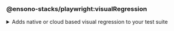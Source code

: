 ### @ensono-stacks/playwright:visualRegression

<details>
<summary>Adds native or cloud based visual regression to your test suite</summary>

The _visualRegression_ generator provides you with the option to scaffold visual regression tests and configuration through a cloud based provider or Playwrights native visual comparison API.

## Usage

```bash
nx g @ensono-stacks/playwright:visualRegression
```

Upon calling the _visualRegression_ generator you will be presented with a number of options:
- What type of visual regression tests would you like to use?
    - native: Generate visual regression tests using Playwrights native [visual comparison api](https://playwright.dev/docs/test-snapshots)
    - applitools: Generate visual regression tests using the [`@applitools/eyes-playwright`](https://www.npmjs.com/package/@applitools/eyes-playwright) plugin and scaffold an example visual regression test batch

### Command line arguments

The following command line arguments are available:

| Option                | Description                                                       | Type      | Accepted Values                           |Default    |
| ---------------       | --------------------------------------------------------------    | ---       | ---                                       | ---       |
| --project             | The name of the existing playwright test app to enhance       | string   |                              |           |
| --visualRegression, -v   | Method used to conduct visual testing                            | string    | [choices: "native", "applitools"] | none      |

### Generator Output

##### Playwright with native visual comparisons
Opting to scaffold *native* visual testing will make a number of amendments to your test projects configuration:
1. [playwright.config.ts snapshot configuration](../../testing/testing_in_nx/playwright_visual_testing#snapshot-configuration): Configuration for your visual tests
2. [playwright-visual-regression.spec.ts](../../testing/testing_in_nx/playwright_visual_testing#sample-tests): Sample test showcasing how to perform visual testing using playwrights native [visual comparison api](https://playwright.dev/docs/test-snapshots).
3. project.json: Additional task set up to enable you to run your visual regression tests using the playwright:jammy container
```text title="Generated files"
.
├── apps
│   ├── <app-name>-e2e
│   │   ├── src
│   │   │   ├── playwright-visual-regression.spec.ts #Example visual test using playwright
├── build
│   ├── azDevOps
│   │   ├── azuredevops-updatesnapshots.yaml #Pipeline to capture and update baseline images within the CI
└──────────
```
:::note

Visit the [`Playwright with visual comparisons`](../../testing/testing_in_nx/playwright_visual_testing.md) documentation for further details!

:::

##### Playwright with Applitools Eyes
Opting to scaffold visual testing with *applitools* will make a number of amendments to your test projects configuration:
1. [@applitools/eyes-playwright](https://www.npmjs.com/package/@applitools/eyes-playwright): Dependency added to `package.json`
2. [playwright.config.ts project configuration](../../testing/testing_in_nx/playwright_visual_testing_applitools.md#applitools-eyes-with-playwright): Standalone project configuration to isolate visual tests with Applitools Eyes
3. [applitools-eyes-grid.spec.ts](../../testing/testing_in_nx/playwright_visual_testing_applitools.md#sample-tests): Sample test showcasing how to perform visual testing using the Applitools Eyes Grid.
```text title="Generated files"
.
├── apps
│   ├── <app-name>-e2e
│   │   ├── src
│   │   │   ├── applitools-eyes-grid.spec.ts #Example visual test using playwright
└──────────
```
:::note

Visit the [`Playwright with Applitools Eyes`](../../testing/testing_in_nx/playwright_visual_testing_applitools.md) documentation for further details!

:::

</details>